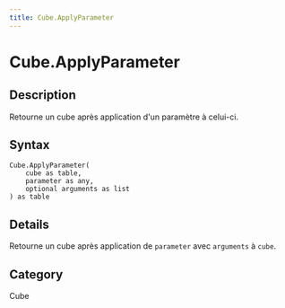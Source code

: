```yaml
---
title: Cube.ApplyParameter
---
```


# Cube.ApplyParameter


## Description

Retourne un cube après application d&#39;un paramètre à celui-ci.


## Syntax

```powerquery
Cube.ApplyParameter(
    cube as table,
    parameter as any,
    optional arguments as list
) as table
```


## Details

Retourne un cube après application de <code>parameter</code> avec <code>arguments</code> à <code>cube</code>.



## Category
Cube
